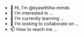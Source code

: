 - 👋 Hi, I’m @kyawthiha-mmds
- 👀 I’m interested in ...
- 🌱 I’m currently learning ...
- 💞️ I’m looking to collaborate on ...
- 📫 How to reach me ...

<!---
kyawthiha-mmds/kyawthiha-mmds is a ✨ special ✨ repository because its `README.md` (this file) appears on your GitHub profile.
You can click the Preview link to take a look at your changes.
--->
